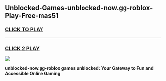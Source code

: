 
## Unblocked-Games-unblocked-now.gg-roblox-Play-Free-mas51
<h3>
<a href="https://premium76.site?title=unblocked-now.gg-roblox&ref=23A">CLICK TO PLAY</a></h3>
<hr>

<h3>
<a href="https://premium76.site?title=unblocked-now.gg-roblox&ref=23A">CLICK 2 PLAY</a>
  
</h3>

<a href="https://premium76.site?title=unblocked-now.gg-roblox&ref=23A"><img src="https://clearcache.store/games.png"></a>


**unblocked-now.gg-roblox games unblocked: Your Gateway to Fun and Accessible Online Gaming**
